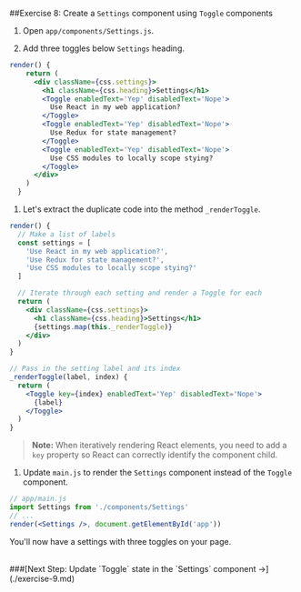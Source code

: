 ##Exercise 8: Create a `Settings` component using `Toggle` components
1. Open `app/components/Settings.js`.

1. Add three toggles below `Settings` heading.
  ```jsx
  render() {
      return (
        <div className={css.settings}>
          <h1 className={css.heading}>Settings</h1>
          <Toggle enabledText='Yep' disabledText='Nope'>
            Use React in my web application?
          </Toggle>
          <Toggle enabledText='Yep' disabledText='Nope'>
            Use Redux for state management?
          </Toggle>
          <Toggle enabledText='Yep' disabledText='Nope'>
            Use CSS modules to locally scope stying?
          </Toggle>
        </div>
      )
    }
  ```

1. Let's extract the duplicate code into the method `_renderToggle`.
  ```jsx
  render() {
    // Make a list of labels
    const settings = [
      'Use React in my web application?',
      'Use Redux for state management?',
      'Use CSS modules to locally scope stying?'
    ]

    // Iterate through each setting and render a Toggle for each
    return (
      <div className={css.settings}>
        <h1 className={css.heading}>Settings</h1>
        {settings.map(this._renderToggle)}
      </div>
    )
  }

  // Pass in the setting label and its index
  _renderToggle(label, index) {
    return (
      <Toggle key={index} enabledText='Yep' disabledText='Nope'>
        {label}
      </Toggle>
    )
  }
  ```
  > **Note:** When iteratively rendering React elements, you need to add a `key` property so React
  can correctly identify the component child.

1. Update `main.js` to render the `Settings` component instead of the `Toggle` component.
  ```jsx
  // app/main.js
  import Settings from './components/Settings'
  // ...
  render(<Settings />, document.getElementById('app'))
  ```

  You'll now have a settings with three toggles on your page.


<br>
###[Next Step: Update `Toggle` state in the `Settings` component &rarr;](./exercise-9.md)
